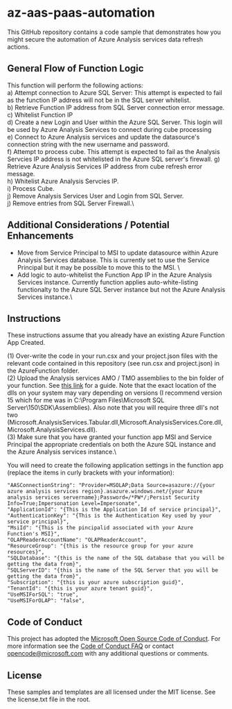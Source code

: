 # az-aas-paas-automation
 This GitHub repository contains a code sample that demonstrates how you might secure the automation of Azure Analysis services data refresh actions. 

## General Flow of Function Logic
This function will perform the following actions:\
a) Attempt connection to Azure SQL Server: This attempt is expected to fail as the function IP address will not be in the SQL server whitelist.\
b) Retrieve Function IP address from SQL Server connection error message.\
c) Whitelist Function IP\
d) Create a new Login and User within the Azure SQL Server. This login will be used by Azure Analysis Services to connect during cube processing\
e) Connect to Azure Analysis services and update the datasource's connection string with the new username and password.\
f) Attempt to process cube. This attempt is expected to fail as the Analysis Servcies IP address is not whitelisted in the Azure SQL server's firewall. 
g) Retrieve Azure Analysis Services IP address from cube refresh error message.\
h) Whitelist Azure Analysis Servcies IP.\
i) Process Cube.\
j) Remove Analysis Services User and Login from SQL Server.\
j) Remove entries from SQL Server Firewall.\

## Additional Considerations / Potential Enhancements
- Move from Service Principal to MSI to update datasource within Azure Analysis Services database. This is currently set to use the Service Principal but it may be possible to move this to the MSI. \
- Add logic to auto-whitelist the Function App IP in the Azure Analysis Services instance. Currently function applies auto-white-listing functionalty to the Azure SQL Server instance but not the Azure Analysis Services instance.\
 

## Instructions
These instructions assume that you already have an existing Azure Function App Created. 

(1) Over-write the code in your run.csx and your project.json files with the relevant code contained in this repository (see run.csx and project.json) in the AzureFunction folder.\
(2) Upload the Analysis services AMO / TMO assemblies to the bin folder of your function. See [this link](https://azure.microsoft.com/en-au/blog/automating-azure-analysis-services-processing-with-azure-functions/) for a guide. Note that the exact location of the dlls on your system may vary depending on versions (I recommend version 15 which for me was in C:\Program Files\Microsoft SQL Server\150\SDK\Assemblies). Also note that you will require three dll's not two (Microsoft.AnalysisServices.Tabular.dll,Microsoft.AnalysisServices.Core.dll,Microsoft.AnalysisServices.dll).\
(3) Make sure that you have granted your function app MSI and Service Principal the appropriate credentials on both the Azure SQL instance and the Azure Analysis services instance.\

You will need to create the following application settings in the function app (replace the items in curly brackets with your information):

    "AASConnectionString": "Provider=MSOLAP;Data Source=asazure://{your azure analysis services region}.asazure.windows.net/{your Azure analysis services servername};Password=/*PW*/;Persist Security Info=True;Impersonation Level=Impersonate",
    "ApplicationId": "{This is the Application Id of service principal}",
    "AuthenticationKey": "{This is the Authentication Key used by your service principal}",
    "MsiId": "{This is the pincipalid associated with your Azure Function's MSI}",
    "OLAPReaderAccountName": "OLAPReaderAccount",
    "ResourceGroup": "{this is the resource group for your azure resources}",
    "SQLDatabase": "{this is the name of the SQL database that you will be getting the data from}",
    "SQLServerID": "{this is the name of the SQL Server that you will be getting the data from}",
    "Subscription": "{this is your azure subscription guid}",
    "TenantId": "{this is your azure tenant guid}",
    "UseMSIForSQL": "true",
    "UseMSIForOLAP": "false",

## Code of Conduct
This project has adopted the [Microsoft Open Source Code of Conduct](https://opensource.microsoft.com/codeofconduct/). For more information see the [Code of Conduct FAQ](https://opensource.microsoft.com/codeofconduct/faq/) or contact [opencode@microsoft.com](mailto:opencode@microsoft.com) with any additional questions or comments.

## License
These samples and templates are all licensed under the MIT license. See the license.txt file in the root.

